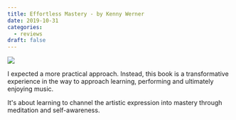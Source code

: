 ```yaml
---
title: Effortless Mastery - by Kenny Werner
date: 2019-10-31
categories:
  - reviews
draft: false
---
```


![](https://i.gr-assets.com/images/S/compressed.photo.goodreads.com/books/1393224741l/81941.jpg)

I expected a more practical approach. Instead, this book is a transformative experience in the way to approach learning, performing and ultimately enjoying music.

It's about learning to channel the artistic expression into mastery through meditation and self-awareness.
